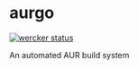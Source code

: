 aurgo
=====
[![wercker status](https://app.wercker.com/status/f1b8210e050ac8ad1b8b17250054288d/s/master "wercker status")](https://app.wercker.com/project/byKey/f1b8210e050ac8ad1b8b17250054288d)

An automated AUR build system
